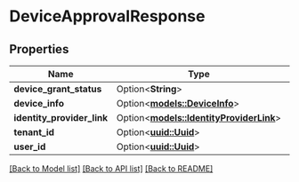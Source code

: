 # DeviceApprovalResponse

## Properties

Name | Type | Description | Notes
------------ | ------------- | ------------- | -------------
**device_grant_status** | Option<**String**> |  | [optional]
**device_info** | Option<[**models::DeviceInfo**](DeviceInfo.md)> |  | [optional]
**identity_provider_link** | Option<[**models::IdentityProviderLink**](IdentityProviderLink.md)> |  | [optional]
**tenant_id** | Option<[**uuid::Uuid**](uuid::Uuid.md)> |  | [optional]
**user_id** | Option<[**uuid::Uuid**](uuid::Uuid.md)> |  | [optional]

[[Back to Model list]](../README.md#documentation-for-models) [[Back to API list]](../README.md#documentation-for-api-endpoints) [[Back to README]](../README.md)


